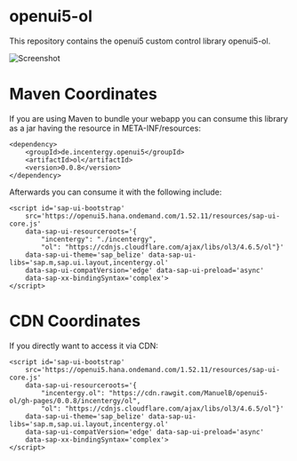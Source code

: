# openui5-ol
This repository contains the openui5 custom control library openui5-ol.

![Screenshot](https://raw.github.com/ManuelB/openui5-ol/master/docs/OpenUI5-OpenLayers-Integration.png "Screenshot")

# Maven Coordinates

If you are using Maven to bundle your webapp you can consume this library as a jar having the resource in META-INF/resources:

```
<dependency>
    <groupId>de.incentergy.openui5</groupId>
    <artifactId>ol</artifactId>
    <version>0.0.8</version>
</dependency>
```

Afterwards you can consume it with the following include:

```
<script id='sap-ui-bootstrap'
	src='https://openui5.hana.ondemand.com/1.52.11/resources/sap-ui-core.js'
	data-sap-ui-resourceroots='{
        "incentergy": "./incentergy",
        "ol": "https://cdnjs.cloudflare.com/ajax/libs/ol3/4.6.5/ol"}'
	data-sap-ui-theme='sap_belize' data-sap-ui-libs='sap.m,sap.ui.layout,incentergy.ol'
	data-sap-ui-compatVersion='edge' data-sap-ui-preload='async'
	data-sap-xx-bindingSyntax='complex'>
</script>
```

# CDN Coordinates

If you directly want to access it via CDN:

```
<script id='sap-ui-bootstrap'
	src='https://openui5.hana.ondemand.com/1.52.11/resources/sap-ui-core.js'
	data-sap-ui-resourceroots='{
        "incentergy.ol": "https://cdn.rawgit.com/ManuelB/openui5-ol/gh-pages/0.0.8/incentergy/ol",
        "ol": "https://cdnjs.cloudflare.com/ajax/libs/ol3/4.6.5/ol"}'
	data-sap-ui-theme='sap_belize' data-sap-ui-libs='sap.m,sap.ui.layout,incentergy.ol'
	data-sap-ui-compatVersion='edge' data-sap-ui-preload='async'
	data-sap-xx-bindingSyntax='complex'>
</script>
```
